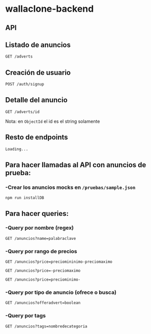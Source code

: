 
# wallaclone-backend


## API

## Listado de anuncios
```sh
GET /adverts 
```
## Creación de usuario
```sh
POST /auth/signup
```
## Detalle del anuncio

    GET /adverts/id

Nota: en `ObjectId` el id es el string solamente

## Resto de endpoints
```sh
Loading...
```

## Para hacer llamadas al API con anuncios de prueba:

### -Crear los anuncios mocks en `/pruebas/sample.json` 

    npm run installDB

## Para hacer queries:    
    
### -Query por nombre (regex)

    GET /anuncios?name=palabraclave
    
### -Query por rango de precios 
    
    GET /anuncios?price=preciomininimo-preciomaximo
  
    GET /anuncios?price=-preciomaximo
    
    GET /anuncios?price=preciominimo-
    
### -Query por tipo de anuncio (ofrece o busca)

    GET /anuncios?offeradvert=boolean

### -Query por tags

    GET /anuncios?tags=nombredecategoria
